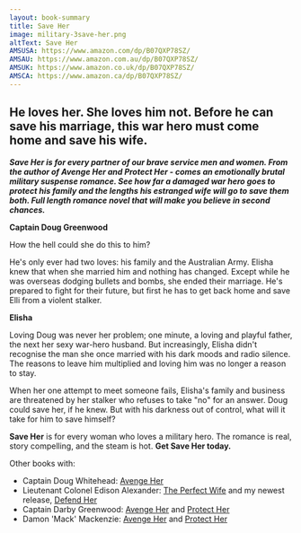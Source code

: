 ```yaml
---
layout: book-summary
title: Save Her
image: military-3save-her.png
altText: Save Her
AMSUSA: https://www.amazon.com/dp/B07QXP78SZ/
AMSAU: https://www.amazon.com.au/dp/B07QXP78SZ/
AMSUK: https://www.amazon.co.uk/dp/B07QXP78SZ/
AMSCA: https://www.amazon.ca/dp/B07QXP78SZ/
---
```


## He loves her. She loves him not. Before he can save his marriage, this war hero must come home and save his wife.

**_Save Her is for every partner of our brave service men and women. From the author of Avenge Her and Protect Her - comes an emotionally brutal military suspense romance. See how far a damaged war hero goes to protect his family and the lengths his estranged wife will go to save them both. Full length romance novel that will make you believe in second chances._**

**Captain Doug Greenwood** 

How the hell could she do this to him?

He's only ever had two loves: his family and the Australian Army. Elisha knew that when she married him and nothing has changed. Except while he was overseas dodging bullets and bombs, she ended their marriage. He's prepared to fight for their future, but first he has to get back home and save Elli from a violent stalker.

**Elisha**

Loving Doug was never her problem; one minute, a loving and playful father, the next her sexy war-hero husband. But increasingly, Elisha didn't recognise the man she once married with his dark moods and radio silence. The reasons to leave him multiplied and loving him was no longer a reason to stay. 

When her one attempt to meet someone fails, Elisha's family and business are threatened by her stalker who refuses to take "no" for an answer. Doug could save her, if he knew. But with his darkness out of control, what will it take for him to save himself?


**Save Her** is for every woman who loves a military hero. The romance is real, story compelling, and the steam is hot. **Get Save Her today.**

Other books with:
- Captain Doug Whitehead: [Avenge Her](https://www.amazon.com/dp/B07J1V9GV8/ "Avenge Her")
- Lieutenant Colonel Edison Alexander: [The Perfect Wife](https://www.amazon.com/gp/product/B07NBKTXY9/ "The Perfect Wife") and my newest release, [Defend Her](https://www.amazon.com/dp/B07TSTD7N3/ "Defend Her")
- Captain Darby Greenwood: [Avenge Her](https://www.amazon.com/dp/B07J1V9GV8/ "Avenge Her") and [Protect Her](https://www.amazon.com/dp/B07J429XPV/ "Protect Her") 
- Damon 'Mack' Mackenzie: [Avenge Her](https://www.amazon.com/dp/B07J1V9GV8/ "Avenge Her") and [Protect Her](https://www.amazon.com/dp/B07J429XPV/ "Protect Her") 

